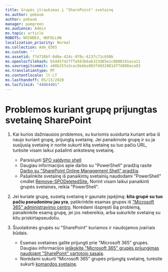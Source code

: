 ```yaml
---
title: Grupės įtraukimas į "SharePoint" svetainę
ms.author: pebaum
author: pebaum
manager: pamgreen
ms.audience: Admin
ms.topic: article
ROBOTS: NOINDEX, NOFOLLOW
localization_priority: Normal
ms.collection: Adm_O365
ms.custom: ''
ms.assetid: f7d730bf-0d6e-424c-970c-6137c71cb50b
ms.openlocfilehash: b54457427ffa563b6a6323d85e1c8800191eca11
ms.sourcegitcommit: a98b25fa3cac9ebba983f4932881d774880aca93
ms.translationtype: MT
ms.contentlocale: lt-LT
ms.lasthandoff: 05/13/2020
ms.locfileid: "44064401"
---
```

# <a name="issues-when-creating-a-group-connected-site-in-sharepoint"></a>Problemos kuriant grupę prijungtas svetainę SharePoint

1. Kai kurios dažniausios problemos, su kuriomis susidurta kuriant arba iš naujo kuriant grupę, prijungtą svetainę.
Jei panaikinote grupę ir su ja susijusią svetainę ir norite sukurti kitą svetainę su tuo pačiu URL, turėsite visam laikui pašalinti ankstesnę svetainę.

   - Parsisiųsti [SPO valdymo shell](https://support.office.com/article/introduction-to-the-sharepoint-online-management-shell-c16941c3-19b4-4710-8056-34c034493429)
   - Daugiau informacijos apie darbo su "PowerShell" pradžią rasite [Darbo su "SharePoint Online Management Shell" pradžia](https://docs.microsoft.com/powershell/module/sharepoint-online/remove-sposite).
   - Pašalinkite svetainę iš panaikintų svetainių naudodami "PowerShell" cmdlet [Remove-SPODeletedSite.](https://docs.microsoft.com/powershell/module/sharepoint-online/remove-sposite?view=sharepoint-ps) Norint visam laikui panaikinti grupės svetaines, reikia "PowerShell".

1. Jei kuriate grupę, susietą svetainę ir gaunate įspėjimą: **kita grupė su tuo pačiu pseudonimu jau yra**, patikrinkite esamas grupes iš ["Microsoft 365" administravimo centro](https://admin.microsoft.com/AdminPortal/Home#/groups). Norėdami išspręsti šią problemą, panaikinkite esamą grupę, jei jos nebereikia, arba sukurkite svetainę su kitu priskirtapseudoliu.

1. Šiuolaikinės grupės su "SharePoint" kuriamos ir naudojamos įvairiais būdais.

   - Esamas svetaines galite prijungti prie "Microsoft 365" grupės. Daugiau informacijos [ieškokite "Microsoft 365" grupės prijungimas naudojant "SharePoint" vartotojo sąsają](https://docs.microsoft.com/sharepoint/dev/transform/modernize-connect-to-office365-group#connect-an-office-365-group-using-the-sharepoint-user-interface).
   - Norėdami sukurti "Microsoft 365" grupės prijungtą svetainę, turėsite sukurti [komandos svetainę](https://admin.microsoft.com/sharepoint).
